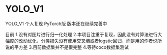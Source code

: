# YOLO_V1
YOLO_V1 个人复现 PyTorch版
版本还在继续完善中

目前 
1.没有对图片进行归一化处理
2.本项目注重于复现，因此没有对算法进行大幅度的改动优化，分类损失没有使用交叉熵或者logstic回归，而是用的作者说所说的平方差
3.目前数据集并不是很完整
4.等待coco数据集测试
